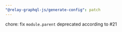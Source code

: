 ```yaml
---
"@relay-graphql-js/generate-config": patch
---
```


chore: fix `module.parent` deprecated according to #21
